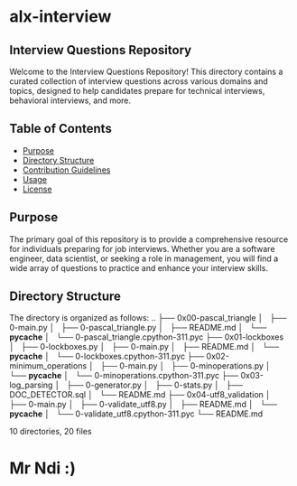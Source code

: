 # alx-interview

## Interview Questions Repository
Welcome to the Interview Questions Repository! This directory contains a curated collection of interview questions across various domains and topics, designed to help candidates prepare for technical interviews, behavioral interviews, and more.

## Table of Contents

- [Purpose](#purpose)
- [Directory Structure](#directory-structure)
- [Contribution Guidelines](#contribution-guidelines)
- [Usage](#usage)
- [License](#license)

## Purpose

The primary goal of this repository is to provide a comprehensive resource for individuals preparing for job interviews. Whether you are a software engineer, data scientist, or seeking a role in management, you will find a wide array of questions to practice and enhance your interview skills.

## Directory Structure

The directory is organized as follows:
..
├── 0x00-pascal_triangle
│   ├── 0-main.py
│   ├── 0-pascal_triangle.py
│   ├── README.md
│   └── __pycache__
│       └── 0-pascal_triangle.cpython-311.pyc
├── 0x01-lockboxes
│   ├── 0-lockboxes.py
│   ├── 0-main.py
│   ├── README.md
│   └── __pycache__
│       └── 0-lockboxes.cpython-311.pyc
├── 0x02-minimum_operations
│   ├── 0-main.py
│   ├── 0-minoperations.py
│   └── __pycache__
│       └── 0-minoperations.cpython-311.pyc
├── 0x03-log_parsing
│   ├── 0-generator.py
│   ├── 0-stats.py
│   ├── DOC_DETECTOR.sql
│   └── README.md
├── 0x04-utf8_validation
│   ├── 0-main.py
│   ├── 0-validate_utf8.py
│   ├── README.md
│   └── __pycache__
│       └── 0-validate_utf8.cpython-311.pyc
└── README.md

10 directories, 20 files


# Mr Ndi :)

